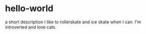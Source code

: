 # hello-world
a short description
I like to rollerskate and ice skate when I can. I'm introverted and love cats.
